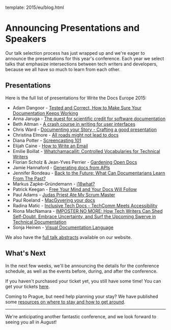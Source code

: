 template: 2015/eu/blog.html

# Announcing Presentations and Speakers

Our talk selection process has just wrapped up and we're eager to announce the presentations for 
this year's conference. Each year we select talks that emphasize intersections between tech writers 
and developers, because we all have so much to learn from each other.

## Presentations

Here is the full list of presentations for Write the Docs Europe 2015:

 * Adam Dangoor - [Tested and Correct, How to Make Sure Your Documentation Keeps Working][speaker-adangoor]
 * Anna Jaruga - [The quest for scientific credit for software documentation][speaker-ajaruga]
 * Beth Aitman - [A crash course in writing for user interfaces][speaker-baitman]
 * Chris Ward - [Documenting your Story - Crafting a good presentation][speaker-cward]
 * Christina Elmore - [All roads might not lead to docs][speaker-celmore]
 * Diana Potter - [Screencasting 101][speaker-dpotter]
 * Elijah Caine - [How to Write an Email][speaker-ecaine]
 * Emilie Boillat - [Whatchamacallit: Controlled Vocabularies for Technical Writers][speaker-eboillat]
 * Florian Scholz & Jean-Yves Perrier - [Gardening Open Docs][speaker-fscholz]
 * Jamie Hannaford - [Generating docs from APIs][speaker-jhannaford]
 * Jennifer Rondeau - [Back to the Future: What Can Documentarians Learn From The Past?][speaker-jrondeau]
 * Markus Zapke-Gründemann - [i18what?][speaker-mzapke]
 * Patrick Keegan - [Free Your Mind and Your Docs Will Follow][speaker-pkeegan]
 * Paul Adams - [Judas Priest Ate My Scrum Master][speaker-padams]
 * Paul Roeland - [MacGyvering your docs][speaker-proeland]
 * Radina Matic - [Inclusive Tech Docs - TechComm Meets Accessibility][speaker-rmatic]
 * Riona MacNamara - [IMPOSTER NO MORE: How Tech Writers Can Shed Self-Doubt, Embrace Uncertainty, and Surf the Upcoming Swerve in Technical Documentation][speaker-rmacnamara]
 * Sonja Heinen - [Visual Documentation Language][speaker-sheinen]

We also have the [full talk abstracts][speakers] available on our website.

[speakers]: /conf/eu/2015/speakers/
[speaker-adangoor]: /conf/eu/2015/speakers/#speaker-adangoor
[speaker-ajaruga]: /conf/eu/2015/speakers/#speaker-ajaruga
[speaker-baitman]: /conf/eu/2015/speakers/#speaker-baitman
[speaker-cward]: /conf/eu/2015/speakers/#speaker-cward
[speaker-celmore]: /conf/eu/2015/speakers/#speaker-celmore
[speaker-dpotter]: /conf/eu/2015/speakers/#speaker-dpotter
[speaker-ecaine]: /conf/eu/2015/speakers/#speaker-ecaine
[speaker-eboillat]: /conf/eu/2015/speakers/#speaker-eboillat
[speaker-fscholz]: /conf/eu/2015/speakers/#speaker-fscholz
[speaker-jhannaford]: /conf/eu/2015/speakers/#speaker-jhannaford
[speaker-jrondeau]: /conf/eu/2015/speakers/#speaker-jrondeau
[speaker-mzapke]: /conf/eu/2015/speakers/#speaker-mzapke
[speaker-pkeegan]: /conf/eu/2015/speakers/#speaker-pkeegan
[speaker-padams]: /conf/eu/2015/speakers/#speaker-padams
[speaker-proeland]: /conf/eu/2015/speakers/#speaker-proeland
[speaker-rmatic]: /conf/eu/2015/speakers/#speaker-rmatic
[speaker-rmacnamara]: /conf/eu/2015/speakers/#speaker-rmacnamara
[speaker-sheinen]: /conf/eu/2015/speakers/#speaker-sheinen

## What's Next

In the next few weeks, we'll be announcing the details for the conference schedule, as well as the
events before, during, and after the conference. 

If you haven't purchased your ticket yet, you still have some time! You can
get your tickets [here][tickets]. 

Coming to Prague, but need help planning your stay? We have published some [resources
on where to stay and how to get around][visiting].

[visiting]: http://writethedocs.org/conf/eu/2015/visiting/
[tickets]: http://writethedocs.org/conf/eu/2015/#tickets

----

We're anticipating another fantastic conference, and we look forward to
seeing you all in August! 
